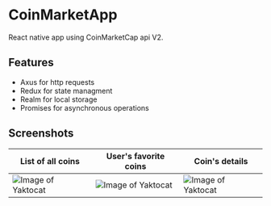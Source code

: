 # CoinMarketApp
React native app using CoinMarketCap api V2.

## Features
* Axus for http requests
* Redux for state managment
* Realm for local storage
* Promises for asynchronous operations

## Screenshots
List of all coins | User's favorite coins | Coin's details
------------ | ------------- | -------------
![Image of Yaktocat](https://octodex.github.com/images/yaktocat.png) | ![Image of Yaktocat](https://octodex.github.com/images/yaktocat.png) | ![Image of Yaktocat](https://octodex.github.com/images/yaktocat.png)
